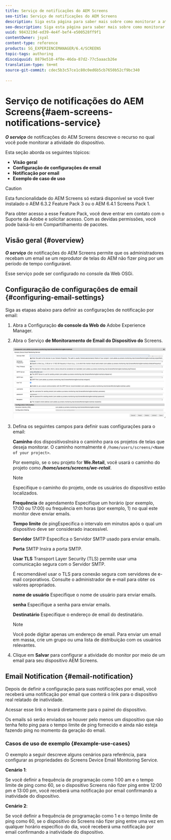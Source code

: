 ```yaml
---
title: Serviço de notificações do AEM Screens
seo-title: Serviço de notificações do AEM Screens
description: Siga esta página para saber mais sobre como monitorar a atividade do dispositivo.
seo-description: Siga esta página para saber mais sobre como monitorar a atividade do dispositivo.
uuid: 9843219d-ed39-4e4f-bef4-e500528ff9f1
contentOwner: jsyal
content-type: reference
products: SG_EXPERIENCEMANAGER/6.4/SCREENS
topic-tags: authoring
discoiquuid: 8879e510-4f0e-46da-87d2-77c5aaacb26e
translation-type: tm+mt
source-git-commit: cdec5b3c57ce1c80c0ed6b5cb7650b52cf9bc340

---
```



# Serviço de notificações do AEM Screens{#aem-screens-notifications-service}

<!--removed from metadata: admitteddomains: @adobe.com;@caesars.com-->

***O serviço*** de notificações do AEM Screens descreve o recurso no qual você pode monitorar a atividade do dispositivo.

Esta seção aborda os seguintes tópicos:

* **Visão geral**
* **Configuração de configurações de email**
* **Notificação por email**
* **Exemplo de caso de uso**

>[!CAUTION]
>
>Esta funcionalidade do AEM Screens só estará disponível se você tiver instalado o AEM 6.3.2 Feature Pack 3 ou o AEM 6.4.1 Screens Pack 1.
>
>Para obter acesso a esse Feature Pack, você deve entrar em contato com o Suporte da Adobe e solicitar acesso. Com as devidas permissões, você pode baixá-lo em Compartilhamento de pacotes.

## Visão geral {#overview}

***O serviço*** de notificações do AEM Screens permite que os administradores recebam um email se um reprodutor de telas do AEM não fizer ping por um período de tempo configurável.

Esse serviço pode ser configurado no console da Web OSGi.

## Configuração de configurações de email {#configuring-email-settings}

Siga as etapas abaixo para definir as configurações de notificação por email:

1. Abra a Configuração **do console da Web do** Adobe Experience Manager.
1. Abra o Serviço **de Monitoramento de Email do Dispositivo do** Screens.

   ![screen_shot_2018-04-26at44602pm](assets/screen_shot_2018-04-26at44602pm.png)

1. Defina os seguintes campos para definir suas configurações para o email:

   **Caminho** dos dispositivosInsira o caminho para os projetos de telas que deseja monitorar. O caminho normalmente é `/home/users/screens/<Name of your project>`.

   Por exemplo, se o seu projeto for **We.Retail**, você usará o caminho do projeto como ***/home/users/screens/we-retail***.

   >[!NOTE]
   >
   >Especifique o caminho do projeto, onde os usuários do dispositivo estão localizados.

   **Frequência** de agendamento Especifique um horário (por exemplo, 17:00 ou 17:00) ou frequência em horas (por exemplo, 1) no qual este monitor deve enviar emails.

   **Tempo limite** de pingEspecifica o intervalo em minutos após o qual um dispositivo deve ser considerado inacessível.

   **Servidor** SMTP Especifica o Servidor SMTP usado para enviar emails.

   **Porta** SMTP Insira a porta SMTP.

   **Usar TLS** Transport Layer Security (TLS) permite usar uma comunicação segura com o Servidor SMTP.

   É recomendável usar o TLS para conexão segura com servidores de e-mail corporativos. Consulte o administrador de e-mail para obter os valores apropriados.

   **nome de usuário** Especifique o nome de usuário para enviar emails.

   **senha** Especifique a senha para enviar emails.

   **Destinatário** Especifique o endereço de email do destinatário.

   >[!NOTE]
   >
   >Você pode digitar apenas um endereço de email. Para enviar um email em massa, crie um grupo ou uma lista de distribuição com os usuários relevantes.

1. Clique em **Salvar** para configurar a atividade do monitor por meio de um email para seu dispositivo AEM Screens.

## Email Notification {#email-notification}

Depois de definir a configuração para suas notificações por email, você receberá uma notificação por email que conterá o link para o dispositivo real relatado de inatividade.

Acessar esse link o levará diretamente para o painel do dispositivo.

Os emails só serão enviados se houver pelo menos um dispositivo que não tenha feito ping para o tempo limite de ping fornecido e ainda não esteja fazendo ping no momento da geração do email.

###  Casos de uso de exemplo {#example-use-cases}

O exemplo a seguir descreve alguns cenários para referência, para configurar as propriedades do Screens Device Email Monitoring Service.

**Cenário 1**:

Se você definir a frequência de programação como 1:00 am e o tempo limite de ping como 60, se o dispositivo Screens não fizer ping entre 12:00 pm e 13:00 pm, você receberá uma notificação por email confirmando a inatividade do dispositivo.

**Cenário 2**:

Se você definir a frequência de programação como 1 e o tempo limite de ping como 60, se o dispositivo do Screens não fizer ping entre uma vez em qualquer horário específico do dia, você receberá uma notificação por email confirmando a inatividade do dispositivo.
